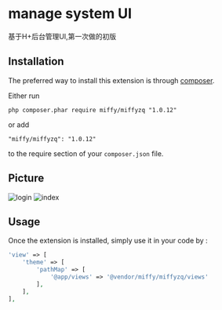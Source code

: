 manage system UI
================
基于H+后台管理UI,第一次做的初版

Installation
------------

The preferred way to install this extension is through [composer](http://getcomposer.org/download/).

Either run

```
php composer.phar require miffy/miffyzq "1.0.12"
```

or add

```
"miffy/miffyzq": "1.0.12"
```

to the require section of your `composer.json` file.

Picture
-------
![login](https://wx4.sinaimg.cn/mw690/7552a991gy1fq6f65orosj21kw0s9n46.jpg)
![index](https://wx1.sinaimg.cn/mw690/7552a991gy1fl9oh8x99tj21kw0txn0t.jpg)


Usage
-----

Once the extension is installed, simply use it in your code by  :

```php
'view' => [
    'theme' => [
        'pathMap' => [
            '@app/views' => '@vendor/miffy/miffyzq/views'
        ],
    ],
],
```
